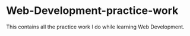 # Web-Development-practice-work

This contains all the practice work I do while learning Web Development.